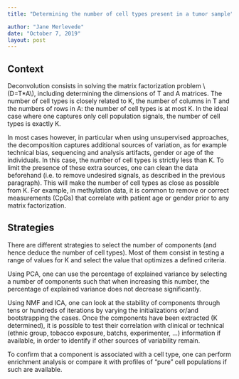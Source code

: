 ```yaml
---
title: "Determining the number of cell types present in a tumor sample"

author: "Jane Merlevede"
date: "October 7, 2019"
layout: post
---
```



<section class="main-content">
<div id="context" class="section level2">
<h2>Context</h2>
<p>Deconvolution consists in solving the matrix factorization problem <span class="math inline">\(D=T*A\)</span>, including determining the dimensions of T and A matrices. The number of cell types is closely related to K, the number of columns in T and the numbers of rows in A: the number of cell types is at most K. In the ideal case where one captures only cell population signals, the number of cell types is exactly K.</p>
<p>In most cases however, in particular when using unsupervised approaches, the decomposition captures additional sources of variation, as for example technical bias, sequencing and analysis artifacts, gender or age of the individuals. In this case, the number of cell types is strictly less than K. To limit the presence of these extra sources, one can clean the data beforehand (i.e. to remove undesired signals, as described in the previous paragraph). This will make the number of cell types as close as possible from K. For example, in methylation data, it is common to remove or correct measurements (CpGs) that correlate with patient age or gender prior to any matrix factorization.</p>
</div>
<div id="strategies" class="section level2">
<h2>Strategies</h2>
<p>There are different strategies to select the number of components (and hence deduce the number of cell types). Most of them consist in testing a range of values for K and select the value that optimizes a defined criteria.</p>
<p>Using PCA, one can use the percentage of explained variance by selecting a number of components such that when increasing this number, the percentage of explained variance does not decrease significantly.</p>
<p>Using NMF and ICA, one can look at the stability of components through tens or hundreds of iterations by varying the initializations or/and bootstrapping the cases. Once the components have been extracted (K determined), it is possible to test their correlation with clinical or technical (ethnic group, tobacco exposure, batchs, experimenter, …) information if available, in order to identify if other sources of variability remain.</p>
<p>To confirm that a component is associated with a cell type, one can perform enrichment analysis or compare it with profiles of “pure” cell populations if such are available.</p>
</div>
</section>

